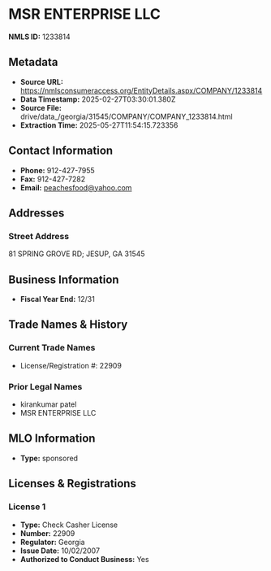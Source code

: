 # MSR ENTERPRISE LLC

**NMLS ID:** 1233814

## Metadata
- **Source URL:** https://nmlsconsumeraccess.org/EntityDetails.aspx/COMPANY/1233814
- **Data Timestamp:** 2025-02-27T03:30:01.380Z
- **Source File:** drive/data_/georgia/31545/COMPANY/COMPANY_1233814.html
- **Extraction Time:** 2025-05-27T11:54:15.723356

## Contact Information
- **Phone:** 912-427-7955
- **Fax:** 912-427-7282
- **Email:** peachesfood@yahoo.com

## Addresses
### Street Address
81 SPRING GROVE RD; JESUP, GA 31545

## Business Information
- **Fiscal Year End:** 12/31

## Trade Names & History
### Current Trade Names
- License/Registration #: 22909

### Prior Legal Names
- kirankumar patel
- MSR ENTERPRISE LLC

## MLO Information
- **Type:** sponsored

## Licenses & Registrations

### License 1
- **Type:** Check Casher License
- **Number:** 22909
- **Regulator:** Georgia
- **Issue Date:** 10/02/2007
- **Authorized to Conduct Business:** Yes
